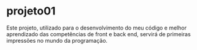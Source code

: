 # projeto01
Este projeto, utilizado para o desenvolvimento do meu código e melhor aprendizado das competências de front e back end,  servirá de primeiras impressões no mundo da programação.
